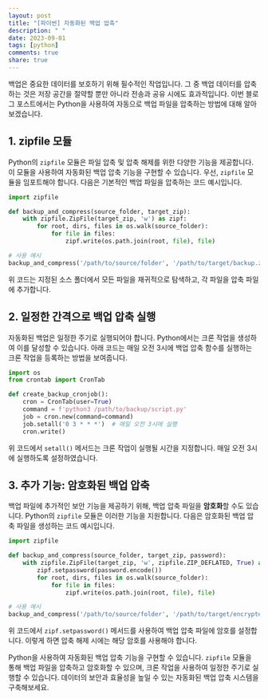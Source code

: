 ```yaml
---
layout: post
title: "[파이썬] 자동화된 백업 압축"
description: " "
date: 2023-09-01
tags: [python]
comments: true
share: true
---
```


백업은 중요한 데이터를 보호하기 위해 필수적인 작업입니다. 그 중 백업 데이터를 압축하는 것은 저장 공간을 절약할 뿐만 아니라 전송과 공유 시에도 효과적입니다. 이번 블로그 포스트에서는 Python을 사용하여 자동으로 백업 파일을 압축하는 방법에 대해 알아보겠습니다.

## 1. zipfile 모듈

Python의 `zipfile` 모듈은 파일 압축 및 압축 해제를 위한 다양한 기능을 제공합니다. 이 모듈을 사용하여 자동화된 백업 압축 기능을 구현할 수 있습니다. 우선, `zipfile` 모듈을 임포트해야 합니다. 다음은 기본적인 백업 파일을 압축하는 코드 예시입니다.

```python
import zipfile

def backup_and_compress(source_folder, target_zip):
    with zipfile.ZipFile(target_zip, 'w') as zipf:
        for root, dirs, files in os.walk(source_folder):
            for file in files:
                zipf.write(os.path.join(root, file), file)

# 사용 예시
backup_and_compress('/path/to/source/folder', '/path/to/target/backup.zip')
```

위 코드는 지정된 소스 폴더에서 모든 파일을 재귀적으로 탐색하고, 각 파일을 압축 파일에 추가합니다.

## 2. 일정한 간격으로 백업 압축 실행

자동화된 백업은 일정한 주기로 실행되어야 합니다. Python에서는 크론 작업을 생성하여 이를 달성할 수 있습니다. 아래 코드는 매일 오전 3시에 백업 압축 함수를 실행하는 크론 작업을 등록하는 방법을 보여줍니다.

```python
import os
from crontab import CronTab

def create_backup_cronjob():
    cron = CronTab(user=True)
    command = f'python3 /path/to/backup/script.py'
    job = cron.new(command=command)
    job.setall('0 3 * * *')  # 매일 오전 3시에 실행
    cron.write()
```

위 코드에서 `setall()` 메서드는 크론 작업이 실행될 시간을 지정합니다. 매일 오전 3시에 실행하도록 설정하였습니다.

## 3. 추가 기능: 암호화된 백업 압축

백업 파일에 추가적인 보안 기능을 제공하기 위해, 백업 압축 파일을 **암호화**할 수도 있습니다. Python의 `zipfile` 모듈은 이러한 기능을 지원합니다. 다음은 암호화된 백업 압축 파일을 생성하는 코드 예시입니다.

```python
import zipfile

def backup_and_compress(source_folder, target_zip, password):
    with zipfile.ZipFile(target_zip, 'w', zipfile.ZIP_DEFLATED, True) as zipf:
        zipf.setpassword(password.encode())
        for root, dirs, files in os.walk(source_folder):
            for file in files:
                zipf.write(os.path.join(root, file), file)

# 사용 예시
backup_and_compress('/path/to/source/folder', '/path/to/target/encrypted_backup.zip', 'mysecretpassword')
```

위 코드에서 `zipf.setpassword()` 메서드를 사용하여 백업 압축 파일에 암호를 설정합니다. 이렇게 하면 압축 해제 시에는 해당 암호를 사용해야 합니다.

Python을 사용하여 자동화된 백업 압축 기능을 구현할 수 있습니다. `zipfile` 모듈을 통해 백업 파일을 압축하고 암호화할 수 있으며, 크론 작업을 사용하여 일정한 주기로 실행할 수 있습니다. 데이터의 보안과 효율성을 높일 수 있는 자동화된 백업 압축 시스템을 구축해보세요.